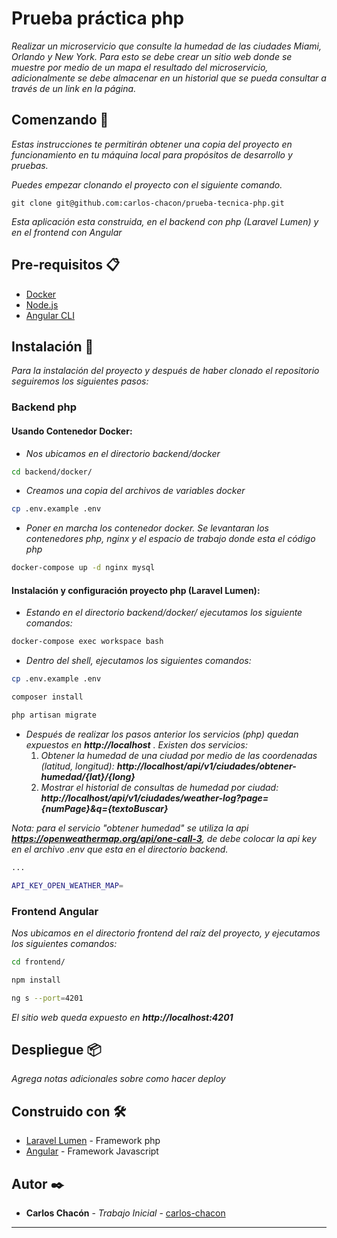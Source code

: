 # Prueba práctica php

_Realizar un microservicio que consulte la humedad de las ciudades Miami,
Orlando y New York. Para esto se debe crear un sitio web donde se muestre
por medio de un mapa el resultado del microservicio, adicionalmente se
debe almacenar en un historial que se pueda consultar a través de un link
en la página._

## Comenzando 🚀

_Estas instrucciones te permitirán obtener una copia del proyecto en funcionamiento en tu máquina local para propósitos de desarrollo y pruebas._

_Puedes empezar clonando el proyecto con el siguiente comando._

```
git clone git@github.com:carlos-chacon/prueba-tecnica-php.git
```

_Esta aplicación esta construida, en el backend con php (Laravel Lumen) y en el frontend con Angular_


## Pre-requisitos 📋

- [Docker](https://www.docker.com/)
- [Node.js](https://nodejs.org/en/download/)
- [Angular CLI](https://angular.io/cli/)


## Instalación 🔧

_Para la instalación del proyecto y después de haber clonado el repositorio seguiremos los siguientes pasos:_

### Backend php
#### Usando Contenedor Docker:

- _Nos ubicamos en el directorio backend/docker_

```bash
cd backend/docker/
```

- _Creamos una copia del archivos de variables docker_

```sh
cp .env.example .env
```

- _Poner en marcha los contenedor docker. Se levantaran los contenedores php, nginx y el espacio de trabajo donde esta el código php_

```sh
docker-compose up -d nginx mysql
```

#### Instalación y configuración proyecto php (Laravel Lumen):

- _Estando en el directorio backend/docker/ ejecutamos los siguiente comandos:_

```sh
docker-compose exec workspace bash
```

- _Dentro del shell, ejecutamos los siguientes comandos:_
```sh
cp .env.example .env
```
```sh
composer install
```
```sh
php artisan migrate
```

- _Después de realizar los pasos anterior los servicios (php) quedan expuestos en **http://localhost** ._
    _Existen dos servicios:_
    1. _Obtener la humedad de una ciudad por medio de las coordenadas (latitud, longitud): **http://localhost/api/v1/ciudades/obtener-humedad/{lat}/{long}**_
    2. _Mostrar el historial de consultas de humedad por ciudad: **http://localhost/api/v1/ciudades/weather-log?page={numPage}&q={textoBuscar}**_


_Nota: para el servicio "obtener humedad" se utiliza la api **https://openweathermap.org/api/one-call-3**, de debe colocar la api key en el archivo .env que esta en el directorio backend._
```sh
...

API_KEY_OPEN_WEATHER_MAP=
```

### Frontend Angular

_Nos ubicamos en el directorio frontend del raíz del proyecto, y ejecutamos los siguientes comandos:_

```sh
cd frontend/
```
```sh
npm install
```

```sh
ng s --port=4201
```

_El sitio web queda expuesto en **http://localhost:4201**_

## Despliegue 📦

_Agrega notas adicionales sobre como hacer deploy_

## Construido con 🛠️

* [Laravel Lumen](https://lumen.laravel.com/) - Framework php
* [Angular](https://maven.apache.org/) - Framework Javascript

## Autor ✒️


* **Carlos Chacón** - *Trabajo Inicial* - [carlos-chacon](https://github.com/carlos-chacon)

---

